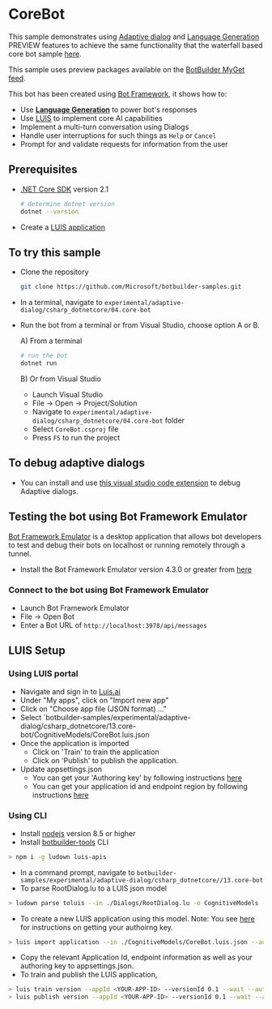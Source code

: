 # CoreBot
This sample demonstrates using [Adaptive dialog][51] and [Language Generation][52] PREVIEW features to achieve the same functionality that the waterfall based core bot sample [here][53].

This sample uses preview packages available on the [BotBuilder MyGet feed][54].

This bot has been created using [Bot Framework][1], it shows how to:
- Use **[Language Generation][41]** to power bot's responses
- Use [LUIS][11] to implement core AI capabilities
- Implement a multi-turn conversation using Dialogs
- Handle user interruptions for such things as `Help` or `Cancel`
- Prompt for and validate requests for information from the user

## Prerequisites

- [.NET Core SDK](https://dotnet.microsoft.com/download) version 2.1

  ```bash
  # determine dotnet version
  dotnet --version
  ```
- Create a [LUIS application](#LUIS-Setup)

## To try this sample

- Clone the repository

    ```bash
    git clone https://github.com/Microsoft/botbuilder-samples.git
    ```

- In a terminal, navigate to `experimental/adaptive-dialog/csharp_dotnetcore/04.core-bot`
- Run the bot from a terminal or from Visual Studio, choose option A or B.

  A) From a terminal

  ```bash
  # run the bot
  dotnet run
  ```

  B) Or from Visual Studio

  - Launch Visual Studio
  - File -> Open -> Project/Solution
  - Navigate to `experimental/adaptive-dialog/csharp_dotnetcore/04.core-bot` folder
  - Select `CoreBot.csproj` file
  - Press `F5` to run the project

## To debug adaptive dialogs
- You can install and use [this visual studio code extension][extension] to debug Adaptive dialogs. 

## Testing the bot using Bot Framework Emulator

[Bot Framework Emulator](https://github.com/microsoft/botframework-emulator) is a desktop application that allows bot developers to test and debug their bots on localhost or running remotely through a tunnel.

- Install the Bot Framework Emulator version 4.3.0 or greater from [here](https://github.com/Microsoft/BotFramework-Emulator/releases)

### Connect to the bot using Bot Framework Emulator

- Launch Bot Framework Emulator
- File -> Open Bot
- Enter a Bot URL of `http://localhost:3978/api/messages`

## LUIS Setup
### Using LUIS portal
- Navigate and sign in to [Luis.ai][11]
- Under "My apps", click on "Import new app"
- Click on "Choose app file (JSON format) ..."
- Select `botbuilder-samples/experimental/adaptive-dialog/csharp_dotnetcore/13.core-bot/CognitiveModels/CoreBot.luis.json
- Once the application is imported
    - Click on 'Train' to train the application
    - Click on 'Publish' to publish the application.
- Update appsettings.json
    - You can get your 'Authoring key' by following instructions [here][9]
    - You can get your application id and endpoint region by following instructions [here][10]

### Using CLI
- Install [nodejs][2] version 8.5 or higher
- Install [botbuilder-tools][3] CLI
```bash
> npm i -g ludown luis-apis
```
- In a command prompt, navigate to `botbuilder-samples/experimental/adaptive-dialog/csharp_dotnetcore//13.core-bot`
- To parse RootDialog.lu to a LUIS json model
```bash
> ludown parse toluis --in ./Dialogs/RootDialog.lu -o CognitiveModels -n CoreBot --out CoreBot.luis.json
```
- To create a new LUIS application using this model. Note: You see [here][9] for instructions on getting your authoirng key.
```bash
> luis import application --in ./CognitiveModels/CoreBot.luis.json --authoringKey <YOUR-AUTHORING-KEY>
```
- Copy the relevant Application Id, endpoint information as well as your authoring key to appsettings.json.
- To train and publish the LUIS application,
```bash
> luis train version --appId <YOUR-APP-ID> --versionId 0.1 --wait --authoringKey <YOUR-AUTHORING-KEY>
> luis publish version --appId <YOUR-APP-ID> --versionId 0.1 --wait --authoringKey <YOUR-AUTHORING-KEY>
```

[1]: https://dev.botframework.com
[2]: https://nodejs.org/en/download/
[3]: https://docs.microsoft.com/cli/azure/install-azure-cli?view=azure-cli-latest
[4]: https://dotnet.microsoft.com/download
[6]: https://github.com/Microsoft/BotFramework-Emulator/releases
[9]: https://docs.microsoft.com/en-us/azure/cognitive-services/luis/luis-how-to-account-settings
[10]: https://docs.microsoft.com/en-us/azure/cognitive-services/luis/luis-reference-regions
[11]: https://www.luis.ai
[20]: https://docs.botframework.com
[21]: https://docs.microsoft.com/azure/bot-service/bot-service-overview-introduction?view=azure-bot-service-4.0
[22]: https://docs.microsoft.com/azure/bot-service/?view=azure-bot-service-4.0
[23]: https://docs.microsoft.com/en-us/azure/bot-service/bot-builder-prompts?view=azure-bot-service-4.0
[24]: https://docs.microsoft.com/en-us/javascript/api/botbuilder-dialogs/waterfall
[25]: https://docs.microsoft.com/en-us/azure/bot-service/bot-builder-concept-activity-processing?view=azure-bot-service-4.0
[26]: https://docs.microsoft.com/en-us/azure/bot-service/bot-builder-tutorial-waterfall?view=azure-bot-service-4.0
[27]: https://docs.microsoft.com/en-us/azure/bot-service/bot-concepts?view=azure-bot-service-4.0
[30]: https://www.npmjs.com/package/restify
[31]: https://www.npmjs.com/package/dotenv
[32]: https://docs.microsoft.com/azure/bot-service/bot-builder-basics?view=azure-bot-service-4.0
[40]: https://aka.ms/azuredeployment
[41]: ../../README.md

[51]:../README.md
[52]:../language-generation/README.md
[53]:../../../samples/csharp_dotnetcore/13.core-bot
[54]:https://botbuilder.myget.org/gallery/botbuilder-declarative

[extension]:https://marketplace.visualstudio.com/items?itemName=tomlm.vscode-dialog-debugger
